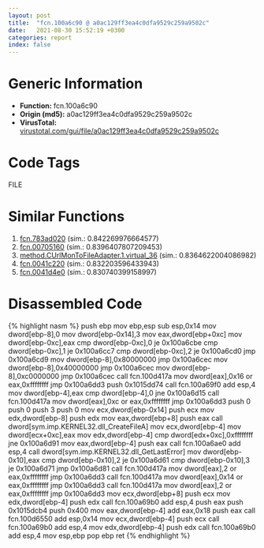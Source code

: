 ```yaml
---
layout: post
title:  "fcn.100a6c90 @ a0ac129ff3ea4c0dfa9529c259a9502c"
date:   2021-08-30 15:52:19 +0300
categories: report
index: false
---
```


# Generic Information
- **Function:** fcn.100a6c90
- **Origin (md5):** a0ac129ff3ea4c0dfa9529c259a9502c
- **VirusTotal:** [virustotal.com/gui/file/a0ac129ff3ea4c0dfa9529c259a9502c][virustotal_ref]

# Code Tags
<span class="tag" id="FILE">FILE</span>


# Similar Functions

1. [fcn.783ad020][similar_1_ref] (sim.: 0.842269976664577)
2. [fcn.00705160][similar_2_ref] (sim.: 0.8396407807209453)
3. [method.CUrlMonToFileAdapter.1.virtual\_36][similar_3_ref] (sim.: 0.8364622004086982)
4. [fcn.0041c220][similar_4_ref] (sim.: 0.832203596433943)
5. [fcn.0041d4e0][similar_5_ref] (sim.: 0.830740399158997)


# Disassembled Code

{% highlight nasm %}
push ebp
mov ebp,esp
sub esp,0x14
mov dword[ebp-8],0
mov dword[ebp-0x14],3
mov eax,dword[ebp+0xc]
mov dword[ebp-0xc],eax
cmp dword[ebp-0xc],0
je 0x100a6cbe
cmp dword[ebp-0xc],1
je 0x100a6cc7
cmp dword[ebp-0xc],2
je 0x100a6cd0
jmp 0x100a6cd9
mov dword[ebp-8],0x80000000
jmp 0x100a6cec
mov dword[ebp-8],0x40000000
jmp 0x100a6cec
mov dword[ebp-8],0xc0000000
jmp 0x100a6cec
call fcn.100d417a
mov dword[eax],0x16
or eax,0xffffffff
jmp 0x100a6dd3
push 0x1015dd74
call fcn.100a69f0
add esp,4
mov dword[ebp-4],eax
cmp dword[ebp-4],0
jne 0x100a6d15
call fcn.100d417a
mov dword[eax],0xc
or eax,0xffffffff
jmp 0x100a6dd3
push 0
push 0
push 3
push 0
mov ecx,dword[ebp-0x14]
push ecx
mov edx,dword[ebp-8]
push edx
mov eax,dword[ebp+8]
push eax
call dword[sym.imp.KERNEL32.dll_CreateFileA]
mov ecx,dword[ebp-4]
mov dword[ecx+0xc],eax
mov edx,dword[ebp-4]
cmp dword[edx+0xc],0xffffffff
jne 0x100a6d91
mov eax,dword[ebp-4]
push eax
call fcn.100a6ae0
add esp,4
call dword[sym.imp.KERNEL32.dll_GetLastError]
mov dword[ebp-0x10],eax
cmp dword[ebp-0x10],2
je 0x100a6d61
cmp dword[ebp-0x10],3
je 0x100a6d71
jmp 0x100a6d81
call fcn.100d417a
mov dword[eax],2
or eax,0xffffffff
jmp 0x100a6dd3
call fcn.100d417a
mov dword[eax],0x14
or eax,0xffffffff
jmp 0x100a6dd3
call fcn.100d417a
mov dword[eax],2
or eax,0xffffffff
jmp 0x100a6dd3
mov ecx,dword[ebp+8]
push ecx
mov edx,dword[ebp-4]
push edx
call fcn.100a69b0
add esp,4
push eax
push 0x1015dcb4
push 0x400
mov eax,dword[ebp-4]
add eax,0x18
push eax
call fcn.100d6550
add esp,0x14
mov ecx,dword[ebp-4]
push ecx
call fcn.100a69b0
add esp,4
mov edx,dword[ebp-4]
push edx
call fcn.100a69b0
add esp,4
mov esp,ebp
pop ebp
ret 
{% endhighlight %}


[similar_1_ref]: /report/fcn.783ad020@ebea46c6b17785efc2ebcb24ad99656c
[similar_2_ref]: /report/fcn.00705160@d65363c7c6c188277432c9e4251c44e5
[similar_3_ref]: /report/method.CUrlMonToFileAdapter.1.virtual_36@a0ac129ff3ea4c0dfa9529c259a9502c
[similar_4_ref]: /report/fcn.0041c220@e2ba7f10eb234338a49853c34d7d9c56
[similar_5_ref]: /report/fcn.0041d4e0@ea8b07f3f63dc97312e483394da5ad1c
[virustotal_ref]: https://www.virustotal.com/gui/file/a0ac129ff3ea4c0dfa9529c259a9502c